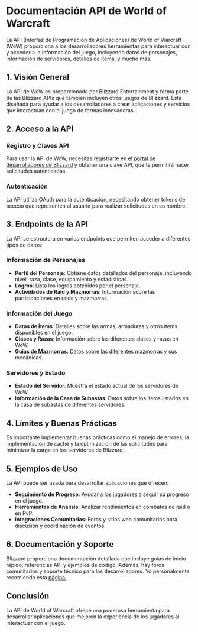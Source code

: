 # Documentación API de World of Warcraft

La API (Interfaz de Programación de Aplicaciones) de World of Warcraft (WoW) proporciona a los desarrolladores herramientas para interactuar con y acceder a la información del juego, incluyendo datos de personajes, información de servidores, detalles de ítems, y mucho más.

## 1. Visión General

La API de WoW es proporcionada por Blizzard Entertainment y forma parte de las Blizzard APIs que también incluyen otros juegos de Blizzard. Está diseñada para ayudar a los desarrolladores a crear aplicaciones y servicios que interactúan con el juego de formas innovadoras.

## 2. Acceso a la API

### Registro y Claves API

Para usar la API de WoW, necesitas registrarte en el [portal de desarrolladores de Blizzard](https://develop.battle.net/) y obtener una clave API, que te permitirá hacer solicitudes autenticadas.

### Autenticación

La API utiliza OAuth para la autenticación, necesitando obtener tokens de acceso que representen al usuario para realizar solicitudes en su nombre.

## 3. Endpoints de la API

La API se estructura en varios endpoints que permiten acceder a diferentes tipos de datos:

### Información de Personajes

- **Perfil del Personaje**: Obtiene datos detallados del personaje, incluyendo nivel, raza, clase, equipamiento y estadísticas.
- **Logros**: Lista los logros obtenidos por el personaje.
- **Actividades de Raid y Mazmorras**: Información sobre las participaciones en raids y mazmorras.

### Información del Juego

- **Datos de Ítems**: Detalles sobre las armas, armaduras y otros ítems disponibles en el juego.
- **Clases y Razas**: Información sobre las diferentes clases y razas en WoW.
- **Guías de Mazmorras**: Datos sobre las diferentes mazmorras y sus mecánicas.

### Servidores y Estado

- **Estado del Servidor**: Muestra el estado actual de los servidores de WoW.
- **Información de la Casa de Subastas**: Datos sobre los ítems listados en la casa de subastas de diferentes servidores.

## 4. Límites y Buenas Prácticas

Es importante implementar buenas prácticas como el manejo de errores, la implementación de caché y la optimización de las solicitudes para minimizar la carga en los servidores de Blizzard.

## 5. Ejemplos de Uso

La API puede ser usada para desarrollar aplicaciones que ofrecen:

- **Seguimiento de Progreso**: Ayudar a los jugadores a seguir su progreso en el juego.
- **Herramientas de Análisis**: Analizar rendimientos en combates de raid o en PvP.
- **Integraciones Comunitarias**: Foros y sitios web comunitarios para discusión y coordinación de eventos.

## 6. Documentación y Soporte

Blizzard proporciona documentación detallada que incluye guías de inicio rápido, referencias API y ejemplos de código. Además, hay foros comunitarios y soporte técnico para los desarrolladores.
Yo personalmente recomiendo esta [página.](https://wowpedia.fandom.com/wiki/World_of_Warcraft_API)

## Conclusión

La API de World of Warcraft ofrece una poderosa herramienta para desarrollar aplicaciones que mejoren la experiencia de los jugadores al interactuar con el juego.

